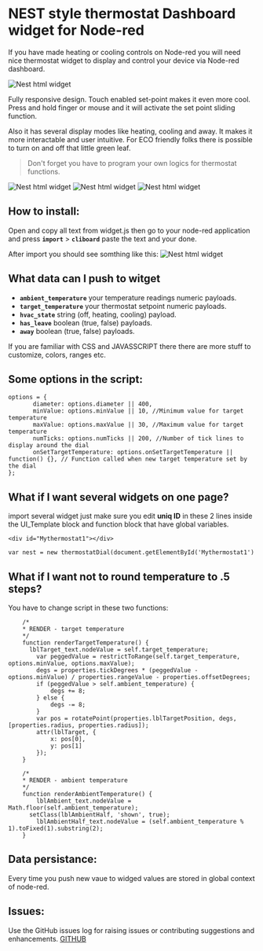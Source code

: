 # NEST style thermostat Dashboard widget for Node-red

If you have made heating or cooling controls on Node-red you will need nice thermostat widget to display and control your device via Node-red dashboard.

![Nest html widget](https://www.ajso.lt/wp-content/uploads/2016/12/nest-html5-widget-1.png)

Fully responsive design. Touch enabled set-point makes it even more cool. Press and hold finger or mouse and it will activate the set point sliding function.

Also it has several display modes like heating, cooling and away. It makes it more interactable and user intuitive. For ECO friendly folks there is possible to turn on and off that little green leaf. 

> Don't forget you have to program your own logics for thermostat functions.

![Nest html widget](https://www.ajso.lt/wp-content/uploads/2016/12/nest-html5-widget_heating-180x180.png)
![Nest html widget](https://www.ajso.lt/wp-content/uploads/2016/12/nest-html5-widget_cooling-180x180.png) 
![Nest html widget](https://www.ajso.lt/wp-content/uploads/2016/12/nest-html5-widget_away-180x180.png)

## How to install:
Open and copy all text from widget.js then go to your node-red application and press **`import`** > **`cliboard`** paste the text and your done.

After import you should see somthing like this:
![Nest html widget](https://www.ajso.lt/wp-content/uploads/2016/12/nest-html5-node-red.png)

## What data can I push to witget

* **`ambient_temperature`** your temperature readings numeric payloads.
* **`target_temperature`** your thermostat setpoint numeric payloads.
* **`hvac_state`** string (off, heating, cooling) payload.
* **`has_leave`** boolean (true, false) payloads.
* **`away`** boolean (true, false) payloads.

If you are familiar with CSS and JAVASSCRIPT there there are more stuff to customize, colors, ranges etc.

## Some options in the script:
```
options = {
       diameter: options.diameter || 400,
       minValue: options.minValue || 10, //Minimum value for target temperature
       maxValue: options.maxValue || 30, //Maximum value for target temperature
       numTicks: options.numTicks || 200, //Number of tick lines to display around the dial
       onSetTargetTemperature: options.onSetTargetTemperature || function() {}, // Function called when new target temperature set by the dial
};
```
## What if I want several widgets on one page?

import several widget just make sure you edit **uniq ID** in these 2 lines inside the UI_Template block and function block that have global variables.

`<div id="Mythermostat1"></div>`

`var nest = new thermostatDial(document.getElementById('Mythermostat1')`

## What if I want  not to round temperature to .5 steps?

You have to change script in these two functions:

```
    /*
    * RENDER - target temperature
    */
    function renderTargetTemperature() {
      lblTarget_text.nodeValue = self.target_temperature;
    	var peggedValue = restrictToRange(self.target_temperature, options.minValue, options.maxValue);
    	degs = properties.tickDegrees * (peggedValue - options.minValue) / properties.rangeValue - properties.offsetDegrees;
    	if (peggedValue > self.ambient_temperature) {
    		degs += 8;
    	} else {
    		degs -= 8;
    	}
    	var pos = rotatePoint(properties.lblTargetPosition, degs, [properties.radius, properties.radius]);
    	attr(lblTarget, {
    		x: pos[0],
    		y: pos[1]
    	});
    }
```

```
    /*
    * RENDER - ambient temperature
    */
    function renderAmbientTemperature() {
    	lblAmbient_text.nodeValue = Math.floor(self.ambient_temperature);
      setClass(lblAmbientHalf, 'shown', true);
    	lblAmbientHalf_text.nodeValue = (self.ambient_temperature % 1).toFixed(1).substring(2);
    }
```


## Data persistance:

Every time you push new vaue to widged values are stored in global context of node-red.

## Issues:

Use the GitHub issues log for raising issues or contributing suggestions and enhancements. [GITHUB](https://github.com/automatikas/Node-red-Nest-thermostat)
